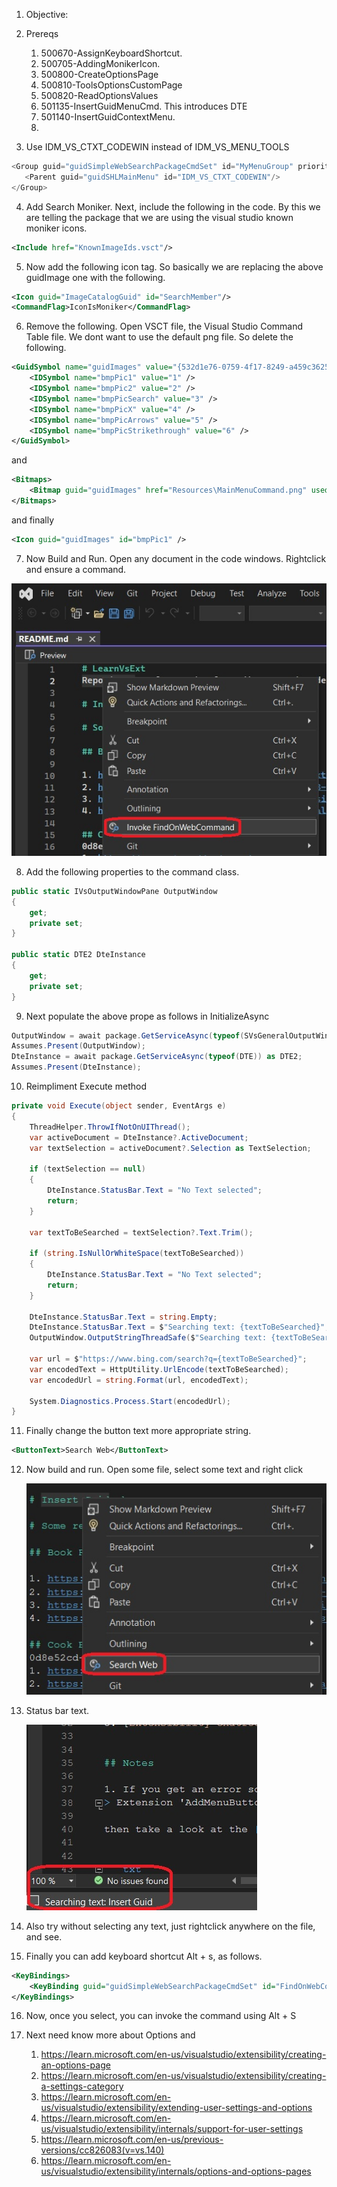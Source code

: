 
1. Objective: 

2. Prereqs
   1. 500670-AssignKeyboardShortcut.
   2. 500705-AddingMonikerIcon.
   3. 500800-CreateOptionsPage
   4. 500810-ToolsOptionsCustomPage
   5. 500820-ReadOptionsValues
   6. 501135-InsertGuidMenuCmd. This introduces DTE 
   7. 501140-InsertGuidContextMenu. 
   8. 


3. Use IDM_VS_CTXT_CODEWIN instead of IDM_VS_MENU_TOOLS
```cs
<Group guid="guidSimpleWebSearchPackageCmdSet" id="MyMenuGroup" priority="0x0600">
   <Parent guid="guidSHLMainMenu" id="IDM_VS_CTXT_CODEWIN"/>
</Group>
```

4. Add Search Moniker. Next, include the following in the code. By this we are telling the package that we are using the visual studio known moniker icons.
```xml
<Include href="KnownImageIds.vsct"/>
```

5. Now add the following icon tag. So basically we are replacing the above guidImage one with the following.

```xml
<Icon guid="ImageCatalogGuid" id="SearchMember"/>
<CommandFlag>IconIsMoniker</CommandFlag>
```

6. Remove the following. Open VSCT file, the Visual Studio Command Table file. We dont want to use the default png file. So delete the following.

```xml
<GuidSymbol name="guidImages" value="{532d1e76-0759-4f17-8249-a459c36252f1}" >
    <IDSymbol name="bmpPic1" value="1" />
    <IDSymbol name="bmpPic2" value="2" />
    <IDSymbol name="bmpPicSearch" value="3" />
    <IDSymbol name="bmpPicX" value="4" />
    <IDSymbol name="bmpPicArrows" value="5" />
    <IDSymbol name="bmpPicStrikethrough" value="6" />
</GuidSymbol>
```
and 

```xml
<Bitmaps>
    <Bitmap guid="guidImages" href="Resources\MainMenuCommand.png" usedList="bmpPic1, bmpPic2, bmpPicSearch, bmpPicX, bmpPicArrows, bmpPicStrikethrough"/>
</Bitmaps>
```

and finally 

```xml
<Icon guid="guidImages" id="bmpPic1" />
```

7. Now Build and Run. Open any document in the code windows. Rightclick and ensure a command. 

![Context Menu Command](./images/50_50ContextMenuCommand.jpg)

8. Add the following properties to the command class.

```cs
public static IVsOutputWindowPane OutputWindow
{
    get;
    private set;
}

public static DTE2 DteInstance
{
    get;
    private set;
}
```

9. Next populate the above prope as follows in InitializeAsync 

```cs
OutputWindow = await package.GetServiceAsync(typeof(SVsGeneralOutputWindowPane)) as IVsOutputWindowPane;
Assumes.Present(OutputWindow);
DteInstance = await package.GetServiceAsync(typeof(DTE)) as DTE2;
Assumes.Present(DteInstance);
```

10. Reimpliment Execute method

```cs
private void Execute(object sender, EventArgs e)
{
    ThreadHelper.ThrowIfNotOnUIThread();
    var activeDocument = DteInstance?.ActiveDocument;
    var textSelection = activeDocument?.Selection as TextSelection;

    if (textSelection == null)
    {
        DteInstance.StatusBar.Text = "No Text selected";
        return;
    }

    var textToBeSearched = textSelection?.Text.Trim();

    if (string.IsNullOrWhiteSpace(textToBeSearched))
    {
        DteInstance.StatusBar.Text = "No Text selected";
        return;
    }

    DteInstance.StatusBar.Text = string.Empty;
    DteInstance.StatusBar.Text = $"Searching text: {textToBeSearched}";    
    OutputWindow.OutputStringThreadSafe($"Searching text: {textToBeSearched}");

    var url = $"https://www.bing.com/search?q={textToBeSearched}";
    var encodedText = HttpUtility.UrlEncode(textToBeSearched);
    var encodedUrl = string.Format(url, encodedText);

    System.Diagnostics.Process.Start(encodedUrl);
}
```

11. Finally change the button text more appropriate string.
```xml
<ButtonText>Search Web</ButtonText>
```

12. Now build and run. Open some file, select some text and right click 

    ![Context Menu Command](./images/51_50SearchWebFinalRun.jpg)

14. Status bar text.

    ![Statusbar Text](./images/52_50StatusBarText.jpg)

14. Also try without selecting any text, just rightclick anywhere on the file, and see.

15. Finally you can add keyboard shortcut Alt + s, as follows.

```xml
<KeyBindings>
    <KeyBinding guid="guidSimpleWebSearchPackageCmdSet" id="FindOnWebCommandId" editor="guidVSStd97" key1="S" mod1="Alt"></KeyBinding>
</KeyBindings>
```

16. Now, once you select, you can invoke the command using Alt + S

17.  Next need know more about Options and  
     1. https://learn.microsoft.com/en-us/visualstudio/extensibility/creating-an-options-page
     2. https://learn.microsoft.com/en-us/visualstudio/extensibility/creating-a-settings-category
     3. https://learn.microsoft.com/en-us/visualstudio/extensibility/extending-user-settings-and-options
     4. https://learn.microsoft.com/en-us/visualstudio/extensibility/internals/support-for-user-settings
     5. https://learn.microsoft.com/en-us/previous-versions/cc826083(v=vs.140)
     6. https://learn.microsoft.com/en-us/visualstudio/extensibility/internals/options-and-options-pages

